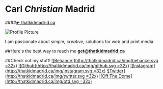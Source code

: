 # Carl *Christian* Madrid

####[☛ thatkidmadrid.ca](https://thatkidmadrid.ca)

![Profile Picture](http://thatkidmadrid.ca/img/profile-250.jpg)

I am passionate about simple, *creative*, solutions for web and print media.

##Here's the best way to reach me
**[get@thatkidmadrid.ca](mailto:get@thatkidmadrid.com)**

##Check out my stuff!
[![Behance](http://thatkidmadrid.ca/img/behance.svg =32x)](http://www.behance.net/kidmadrid)	[![Github](http://thatkidmadrid.ca/img/github.svg =32x)](http://www.github.com/ccmadrid)	[![Instagram](http://thatkidmadrid.ca/img/instagram.svg =32x)](http://www.instagram.com/kidmadrid)	[![Twitter](http://thatkidmadrid.ca/img/twitter.svg =32x)](http://www.twitter.com/thatkidmadrid)	[![Off The Dome](http://thatkidmadrid.ca/img/otd.svg =32x)](http://www.offthedome.ca/)
